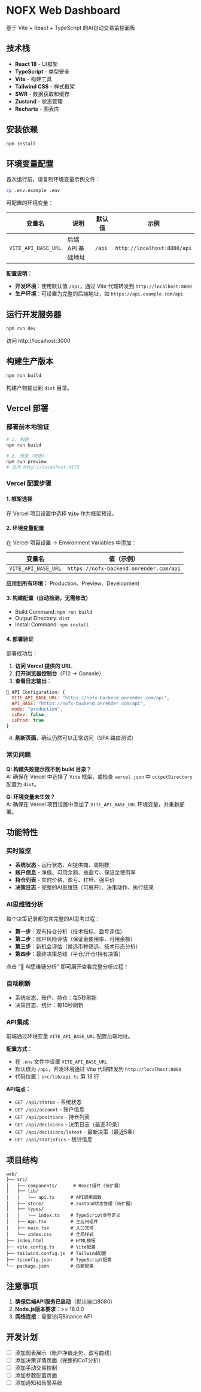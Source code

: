 # NOFX Web Dashboard

基于 Vite + React + TypeScript 的AI自动交易监控面板

## 技术栈

- **React 18** - UI框架
- **TypeScript** - 类型安全
- **Vite** - 构建工具
- **Tailwind CSS** - 样式框架
- **SWR** - 数据获取和缓存
- **Zustand** - 状态管理
- **Recharts** - 图表库

## 安装依赖

```bash
npm install
```

## 环境变量配置

首次运行前，请复制环境变量示例文件：

```bash
cp .env.example .env
```

可配置的环境变量：

| 变量名 | 说明 | 默认值 | 示例 |
|--------|------|--------|------|
| `VITE_API_BASE_URL` | 后端 API 基础地址 | `/api` | `http://localhost:8080/api` |

**配置说明：**
- **开发环境**：使用默认值 `/api`，通过 Vite 代理转发到 `http://localhost:8080`
- **生产环境**：可设置为完整的后端地址，如 `https://api.example.com/api`

## 运行开发服务器

```bash
npm run dev
```

访问 http://localhost:3000

## 构建生产版本

```bash
npm run build
```

构建产物输出到 `dist` 目录。

## Vercel 部署

### 部署前本地验证

```bash
# 1. 构建
npm run build

# 2. 预览（可选）
npm run preview
# 访问 http://localhost:4173
```

### Vercel 配置步骤

#### 1. 框架选择

在 Vercel 项目设置中选择 **`Vite`** 作为框架预设。

#### 2. 环境变量配置

在 Vercel 项目设置 → Environment Variables 中添加：

| 变量名 | 值（示例） |
|--------|-----------|
| `VITE_API_BASE_URL` | `https://nofx-backend.onrender.com/api` |

**应用到所有环境：** Production、Preview、Development

#### 3. 构建配置（自动检测，无需修改）

- Build Command: `npm run build`
- Output Directory: `dist`
- Install Command: `npm install`

#### 4. 部署验证

部署成功后：

1. **访问 Vercel 提供的 URL**
2. **打开浏览器控制台**（F12 → Console）
3. **查看日志输出**：

```javascript
🔧 API Configuration: {
  VITE_API_BASE_URL: "https://nofx-backend.onrender.com/api",
  API_BASE: "https://nofx-backend.onrender.com/api",
  mode: "production",
  isDev: false,
  isProd: true
}
```

4. **刷新页面**，确认仍然可以正常访问（SPA 路由测试）

### 常见问题

**Q: 构建失败提示找不到 build 目录？**  
A: 确保在 Vercel 中选择了 `Vite` 框架，或检查 `vercel.json` 中 `outputDirectory` 配置为 `dist`。

**Q: 环境变量未生效？**  
A: 确保在 Vercel 项目设置中添加了 `VITE_API_BASE_URL` 环境变量，并重新部署。

## 功能特性

### 实时监控
- **系统状态** - 运行状态、AI提供商、周期数
- **账户信息** - 净值、可用余额、总盈亏、保证金使用率
- **持仓列表** - 实时价格、盈亏、杠杆、强平价
- **决策日志** - 完整的AI思维链（可展开）、决策动作、执行结果

### AI思维链分析
每个决策记录都包含完整的AI思考过程：
- **第一步**：现有持仓分析（技术指标、盈亏评估）
- **第二步**：账户风险评估（保证金使用率、可用余额）
- **第三步**：新机会评估（候选币种筛选、技术形态分析）
- **第四步**：最终决策总结（平仓/开仓/持有决策）

点击 "💭 AI思维链分析" 即可展开查看完整分析过程！

### 自动刷新
- 系统状态、账户、持仓：每5秒刷新
- 决策日志、统计：每10秒刷新

### API集成

前端通过环境变量 `VITE_API_BASE_URL` 配置后端地址。

**配置方式：**
- 在 `.env` 文件中设置 `VITE_API_BASE_URL`
- 默认值为 `/api`，开发环境通过 Vite 代理转发到 `http://localhost:8080`
- 代码位置：`src/lib/api.ts` 第 13 行

**API端点：**
- `GET /api/status` - 系统状态
- `GET /api/account` - 账户信息
- `GET /api/positions` - 持仓列表
- `GET /api/decisions` - 决策日志（最近30条）
- `GET /api/decisions/latest` - 最新决策（最近5条）
- `GET /api/statistics` - 统计信息

## 项目结构

```
web/
├── src/
│   ├── components/      # React组件（待扩展）
│   ├── lib/
│   │   └── api.ts      # API调用函数
│   ├── store/          # Zustand状态管理（待扩展）
│   ├── types/
│   │   └── index.ts    # TypeScript类型定义
│   ├── App.tsx         # 主应用组件
│   ├── main.tsx        # 入口文件
│   └── index.css       # 全局样式
├── index.html          # HTML模板
├── vite.config.ts      # Vite配置
├── tailwind.config.js  # Tailwind配置
├── tsconfig.json       # TypeScript配置
└── package.json        # 依赖配置
```

## 注意事项

1. **确保后端API服务已启动**（默认端口8080）
2. **Node.js版本要求**：>= 18.0.0
3. **网络连接**：需要访问Binance API

## 开发计划

- [ ] 添加图表展示（账户净值走势、盈亏曲线）
- [ ] 添加决策详情页面（完整的CoT分析）
- [ ] 添加手动交易控制
- [ ] 添加参数配置页面
- [ ] 添加通知和告警系统
